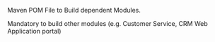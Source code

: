 Maven POM File to Build dependent Modules.

Mandatory to build other modules (e.g. Customer Service, CRM Web Application portal)

